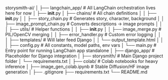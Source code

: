storysmith-ai/
│
├── langchain_app/                  # All LangChain orchestration lives here for now
│   ├── __init__.py
│   ├── chains/                     # All chain definitions
│   │   ├── __init__.py
│   │   ├── story_chain.py           # Generates story, character, background
│   │   ├── image_prompt_chain.py    # Converts descriptions → image prompts
│   │
│   ├── utils/                       # Helper functions
│   │   ├── __init__.py
│   │   ├── image_merge.py           # PIL/OpenCV merging
│   │   ├── error_handler.py         # Custom error logging
│   │
│   ├── templates/                   # Will later feed Django
│   │   └── output_template.html
│   │
│   ├── config.py                    # All constants, model paths, env vars
│   └── main.py                      # Entry point for running LangChain app standalone
│
├── django_app/                      # Placeholder for Django integration
│   ├── storysmith/                  # Main Django project folder
│   └── requirements.txt
│
├── colab/                           # Colab notebooks for heavy inference
│   ├── image_gen_colab.ipynb        # Stable Diffusion/HF image generation
│
├── .gitignore
├── requirements.txt
└── README.md
